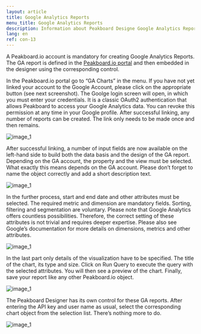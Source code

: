 ```yaml
---
layout: article
title: Google Analytics Reports
menu_title: Google Analytics Reports
description: Information about Peakboard Designe Google Analytics Reports Control.
lang: en
ref: con-13
---
```


A Peakboard.io account is mandatory for creating Google Analytics Reports. The GA report is defined in the [Peakboard.io portal](/peakboardio/01-en-intro-peakboard-io.html) and then embedded in the designer using the corresponding control.

In the Peakboard.io portal go to “GA Charts” in the menu. If you have not yet linked your account to the Google Account, please click on the appropriate button (see next screenshot). The Goolge login screen will open, in which you must enter your credentials. It is a classic OAuth2 authentication that allows Peakboard to access your Google Analytics data. You can revoke this permission at any time in your Google profile. After successful linking, any number of reports can be created. The link only needs to be made once and then remains.

![image_1](/assets/images/Controls/google-analytics/Controls_GA_01.png)

After successful linking, a number of input fields are now available on the left-hand side to build both the data basis and the design of the GA report. Depending on the GA account, the property and the view must be selected. What exactly this means depends on the GA account. Please don’t forget to name the object correctly and add a short description text.

![image_1](/assets/images/Controls/google-analytics/Controls_GA_02.png)

In the further process, start and end date and other attributes must be selected. The required metric and dimension are mandatory fields. Sorting, filtering and segmentation are voluntary. Please note that Google Analytics offers countless possibilities. Therefore, the correct setting of these attributes is not trivial and requires deeper expertise. Please also see Google’s documentation for more details on dimensions, metrics and other attributes.

![image_1](/assets/images/Controls/google-analytics/Controls_GA_03.png)

In the last part only details of the visualization have to be specified. The title of the chart, its type and size. Click on Run Query to execute the query with the selected attributes. You will then see a preview of the chart. Finally, save your report like any other Peakboard.io object.

![image_1](/assets/images/Controls/google-analytics/Controls_GA_04.png)

The Peakboard Designer has its own control for these GA reports. After entering the API key and user name as usual, select the corresponding chart object from the selection list. There’s nothing more to do.

![image_1](/assets/images/Controls/google-analytics/Controls_GA_05.png)
